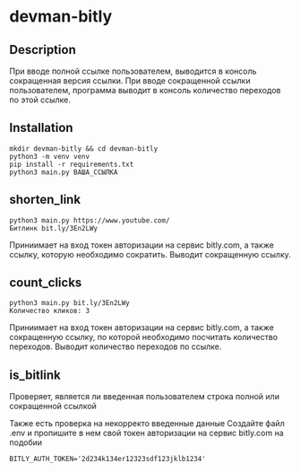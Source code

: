 # devman-bitly

## Description

При вводе полной ссылке пользователем, выводится в консоль сокращенная версия ссылки. При вводе сокращенной ссылки пользователем, программа выводит в консоль количество переходов по этой ссылке.
## Installation

```
mkdir devman-bitly && cd devman-bitly
python3 -m venv venv
pip install -r requirements.txt
python3 main.py ВАША_ССЫЛКА
```

## shorten_link
```
python3 main.py https://www.youtube.com/
Битлинк bit.ly/3En2LWy
```

Приниимает на вход токен авторизации на сервис bitly.com, а также ссылку, которую необходимо сократить.
Выводит сокращенную ссылку.

## count_clicks
```
python3 main.py bit.ly/3En2LWy
Количество кликов: 3
```
Приниимает на вход токен авторизации на сервис bitly.com, а также сокращенную ссылку, по которой необходимо посчитать количество переходов.
Выводит количество переходов по ссылке.

## is_bitlink

Проверяет, является ли введенная пользователем строка полной или сокращенной ссылкой


Также есть проверка на некорректо введенные данные
Создайте файл .env и пропишите в нем свой токен авторизации на сервис bitly.com на подобии
```
BITLY_AUTH_TOKEN='2d234k134er12323sdf123jklb1234'
```